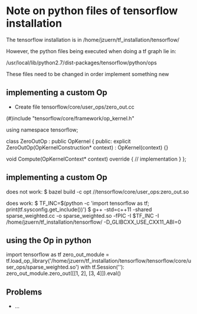 # Note on python files of tensorflow installation

The tensorflow installation is in /home/jzuern/tf_installation/tensorflow/

However, the python files being executed when doing a tf graph lie in:

/usr/local/lib/python2.7/dist-packages/tensorflow/python/ops

These files need to be changed in order implement something new




## implementing a custom Op


- Create file tensorflow/core/user_ops/zero_out.cc


(#)include "tensorflow/core/framework/op_kernel.h"

using namespace tensorflow;

class ZeroOutOp : public OpKernel {
 public:
  explicit ZeroOutOp(OpKernelConstruction* context) : OpKernel(context) {}

  void Compute(OpKernelContext* context) override {
     // implementation
  }
};





## implementing a custom Op


does not work:
$ bazel build -c opt //tensorflow/core/user_ops:zero_out.so

does work:
$ TF_INC=$(python -c 'import tensorflow as tf; print(tf.sysconfig.get_include())')
$ g++ -std=c++11 -shared sparse_weighted.cc -o sparse_weighted.so -fPIC -I $TF_INC -I /home/jzuern/tf_installation/tensorflow/ -D_GLIBCXX_USE_CXX11_ABI=0


## using the Op in python

import tensorflow as tf
zero_out_module = tf.load_op_library('/home/jzuern/tf_installation/tensorflow/tensorflow/core/user_ops/sparse_weighted.so')
with tf.Session(''):
  zero_out_module.zero_out([[1, 2], [3, 4]]).eval()




## Problems
- ...

